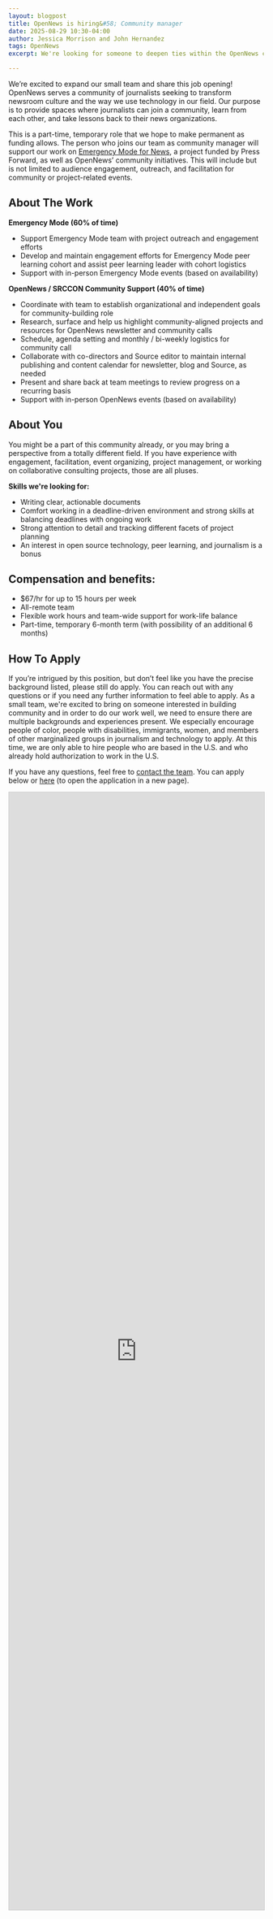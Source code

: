 ```yaml
---
layout: blogpost
title: OpenNews is hiring&#58; Community manager
date: 2025-08-29 10:30-04:00
author: Jessica Morrison and John Hernandez
tags: OpenNews
excerpt: We're looking for someone to deepen ties within the OpenNews community!

---
```


We’re excited to expand our small team and share this job opening! OpenNews serves a community of journalists seeking to transform newsroom culture and the way we use technology in our field. Our purpose is to provide spaces where journalists can join a community, learn from each other, and take lessons back to their news organizations.

This is a part-time, temporary role that we hope to make permanent as funding allows. The person who joins our team as community manager will support our work on [Emergency Mode for News](https://opennews.org/blog/press-forward-release/), a project funded by Press Forward, as well as OpenNews’ community initiatives. This will include but is not limited to audience engagement, outreach, and facilitation for community or project-related events.

## About The Work
**Emergency Mode (60% of time)**
* Support Emergency Mode team with project outreach and engagement efforts
* Develop and maintain engagement efforts for Emergency Mode peer learning cohort and assist peer learning leader with cohort logistics
* Support with in-person Emergency Mode events (based on availability)

**OpenNews / SRCCON Community Support (40% of time)**
* Coordinate with team to establish organizational and independent goals for community-building role
* Research, surface and help us highlight community-aligned projects and resources for OpenNews newsletter and community calls
* Schedule, agenda setting and monthly / bi-weekly logistics for community call
* Collaborate with co-directors and Source editor to maintain internal publishing and content calendar for newsletter, blog and Source, as needed
* Present and share back at team meetings to review progress on a recurring basis
* Support with in-person OpenNews events (based on availability)

## About You
You might be a part of this community already, or you may bring a perspective from a totally different field. If you have experience with engagement, facilitation, event organizing, project management, or working on collaborative consulting projects, those are all pluses. 

**Skills we're looking for:**
* Writing clear, actionable documents 
* Comfort working in a deadline-driven environment and strong skills at balancing deadlines with ongoing work 
* Strong attention to detail and tracking different facets of project planning
* An interest in open source technology, peer learning, and journalism is a bonus 

## Compensation and benefits:
* $67/hr for up to 15 hours per week
* All-remote team
* Flexible work hours and team-wide support for work-life balance
* Part-time, temporary 6-month term (with possibility of an additional 6 months)

## How To Apply
If you’re intrigued by this position, but don’t feel like you have the precise background listed, please still do apply. You can reach out with any questions or if you need any further information to feel able to apply.  As a small team, we're excited to bring on someone interested in building community and in order to do our work well, we need to ensure there are multiple backgrounds and experiences present. We especially encourage people of color, people with disabilities, immigrants, women, and members of other marginalized groups in journalism and technology to apply. At this time, we are only able to hire people who are based in the U.S. and who already hold authorization to work in the U.S.

If you have any questions, feel free to [contact the team](mailto:team@opennews.org). You can apply below or [here](https://airtable.com/app0dvefggv8qcESX/pag3fftpghUqq4dyv/form) (to open the application in a new page).

<iframe class="airtable-embed" src="https://airtable.com/embed/app0dvefggv8qcESX/pag3fftpghUqq4dyv/form" frameborder="0" onmousewheel="" width="100%" height="2500" style="min-height: 2200px; height: 2200px !important; background: transparent; border: 1px solid #ccc;"></iframe>
